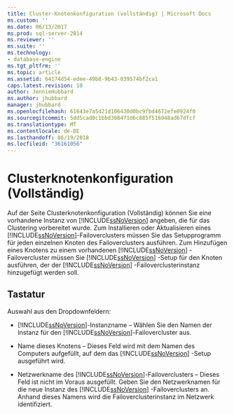 ```yaml
---
title: Cluster-Knotenkonfiguration (vollständig) | Microsoft Docs
ms.custom: ''
ms.date: 06/13/2017
ms.prod: sql-server-2014
ms.reviewer: ''
ms.suite: ''
ms.technology:
- database-engine
ms.tgt_pltfrm: ''
ms.topic: article
ms.assetid: 64174d54-edee-49b8-9b43-039574bf2ca1
caps.latest.revision: 10
author: JennieHubbard
ms.author: jhubbard
manager: jhubbard
ms.openlocfilehash: 61643e7a5d21d106430d0bc9fbd4672efe0924f0
ms.sourcegitcommit: 5dd5cad0c1bbd308471d6c885f516948ad67dfcf
ms.translationtype: MT
ms.contentlocale: de-DE
ms.lasthandoff: 06/19/2018
ms.locfileid: "36161056"
---
```

# <a name="cluster-node-configuration-complete"></a>Clusterknotenkonfiguration (Vollständig)
  Auf der Seite Clusterknotenkonfiguration (Vollständig) können Sie eine vorhandene Instanz von [!INCLUDE[ssNoVersion](../../includes/ssnoversion-md.md)] angeben, die für das Clustering vorbereitet wurde. Zum Installieren oder Aktualisieren eines [!INCLUDE[ssNoVersion](../../includes/ssnoversion-md.md)]-Failoverclusters müssen Sie das Setupprogramm für jeden einzelnen Knoten des Failoverclusters ausführen. Zum Hinzufügen eines Knotens zu einem vorhandenen [!INCLUDE[ssNoVersion](../../includes/ssnoversion-md.md)] -Failovercluster müssen Sie [!INCLUDE[ssNoVersion](../../includes/ssnoversion-md.md)] -Setup für den Knoten ausführen, der der [!INCLUDE[ssNoVersion](../../includes/ssnoversion-md.md)] -Failoverclusterinstanz hinzugefügt werden soll.  
  
## <a name="options"></a>Tastatur  
 Auswahl aus den Dropdownfeldern:  
  
-   [!INCLUDE[ssNoVersion](../../includes/ssnoversion-md.md)]-Instanzname – Wählen Sie den Namen der Instanz für den [!INCLUDE[ssNoVersion](../../includes/ssnoversion-md.md)]-Failovercluster aus.  
  
-   Name dieses Knotens – Dieses Feld wird mit dem Namen des Computers aufgefüllt, auf dem das [!INCLUDE[ssNoVersion](../../includes/ssnoversion-md.md)] -Setup ausgeführt wird.  
  
-   Netzwerkname des [!INCLUDE[ssNoVersion](../../includes/ssnoversion-md.md)]-Failoverclusters – Dieses Feld ist nicht im Voraus ausgefüllt. Geben Sie den Netzwerknamen für die neue Instanz des [!INCLUDE[ssNoVersion](../../includes/ssnoversion-md.md)] -Failoverclusters an. Anhand dieses Namens wird die Failoverclusterinstanz im Netzwerk identifiziert.  
  
  